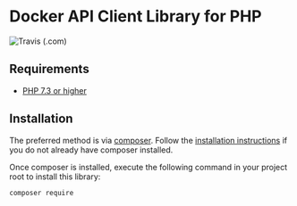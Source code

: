 # Docker API Client Library for PHP #
![Travis (.com)](https://img.shields.io/travis/com/Morgonus/docker-api-php-client?label=Travis%20CI%20Build&style=for-the-badge)

## Requirements ##
* [PHP 7.3 or higher](https://www.php.net/)

## Installation ##
The preferred method is via [composer](https://getcomposer.org/). Follow the
[installation instructions](https://getcomposer.org/doc/00-intro.md) if you do not already have
composer installed.


Once composer is installed, execute the following command in your project root to install this library:

```sh
composer require
```
